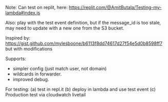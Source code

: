 Note: Can test on replit, here: https://replit.com/@AmitButala/Testing-my-lambda#index.js

Also: play with the test event definition, but if the message_id is too stale, may need to update with a new one from the S3 bucket.

Inspired by: https://gist.github.com/mylesboone/b6113f8dd74617d27f54e5d0b8598ff7 but with modifications

Supports:
* simpler config (just match user, not domain)
* wildcards in forwarder.
* improved debug.

For testing:
(a) test in repl.it
(b) deploy in lambda and use test event
(c) Production test via cloudwatch livetail

